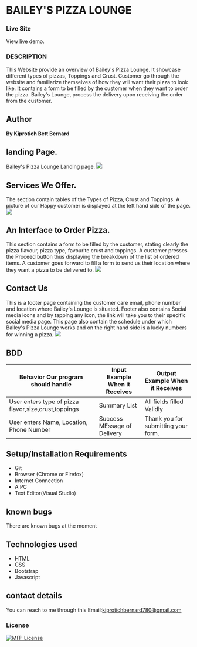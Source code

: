 # BAILEY'S PIZZA LOUNGE
### Live Site

View [live](https://jluseno161.github.io/Pizza-Paleis/) demo.

### DESCRIPTION
This Website provide an overview of Bailey's Pizza Lounge.
It showcase different types of pizzas, Toppings and Crust. Customer go through the website and familiarize themselves of how they will want their pizza to look like. It contains a form to be filled by the customer when they  want to order the pizza. Bailey's Lounge, process the delivery upon receiving the order from the customer.


## Author
<p style="font-weight: 700;">By Kiprotich Bett Bernard</p>

## landing Page.
Bailey's Pizza Lounge Landing page.
 <image src= "Images/pizzalanding.png">

## Services We Offer.
The section contain tables of the Types of Pizza, Crust and Toppings. A picture of  our Happy customer is displayed at the left hand side of the page.
<image src= "Images/pizzatable.png">

## An Interface to Order Pizza. 
This section contains a form to be filled by the customer, stating clearly the pizza flavour, pizza type, favourite crust and toppings. A customer presses the Proceed button thus displaying the breakdown of the list of ordered items.
A customer goes forward to fill a form to send us their location where they want a pizza to be delivered to.
<image src="Images/pizzaorder.png">

## Contact Us
This is a footer page containing the customer care email, phone number and location where Bailey's Lounge is situated.
Footer also contains Social media icons and by tapping any icon, the link will take you to their specific social media page. This page also contain the schedule under which Bailey's Pizza Lounge works and on the right hand side is a lucky numbers for winning a pizza.
<image src="Images/pizzafooter.png">




## BDD
| Behavior Our program should handle                   | Input Example When it Receives | Output Example When it Receives     |
|------------------------------------------------      |--------------------------------|-------------------------------------|
| User enters type of pizza flavor,size,crust,toppings |Summary List                    | All fields filled Validly           |
| User enters Name, Location, Phone Number             | Success MEssage of Delivery    | Thank you for submitting your form. |

## Setup/Installation Requirements
* Git <br>
* Browser (Chrome or Firefox) <br>
* Internet Connection <br>
* A PC <br>
* Text Editor(Visual Studio) <br>
## known bugs
There are known bugs at the moment
## Technologies used <br>
* HTML <br>
* CSS <br>
* Bootstrap <br>
* Javascript <br>
## contact details
You can reach to me through this Email:kiprotichbernard780@gmail.com


### License

[![MIT: License](https://img.shields.io/badge/License-MIT-yellow.svg)](https://opensource.org/licenses/MIT)
